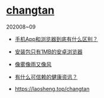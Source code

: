 [changtan](./)
================
202008~09


* [手机App和浏览器到底有什么区别？](App和浏览器的三个区别.txt)

* [安装包只有1MB的安卓浏览器](安装包只有1MB的安卓浏览器.txt)

* [像雾像雨又像风](./像雾像雨又像风.txt)

* [有什么可信赖的健康资讯？](./介绍几个权威的医疗健康类报纸.txt)




* https://laosheng.top/changtan
